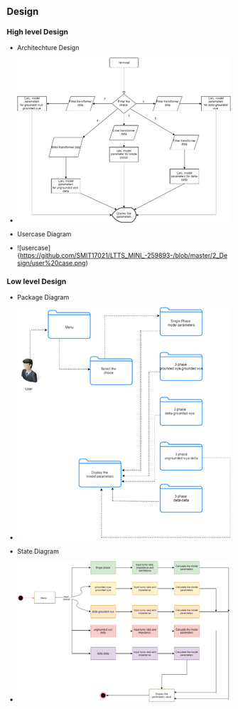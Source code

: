 ##  Design

### High level Design

*   Architechture Design
*   ![architechture design](https://github.com/SMIT17021/LTTS_MINI_-259893-/blob/master/2_Design/flow%20chart.png)

*   Usercase Diagram
*   ![usercase]{https://github.com/SMIT17021/LTTS_MINI_-259893-/blob/master/2_Design/user%20case.png)

### Low level Design

*   Package Diagram
*   ![package](https://github.com/SMIT17021/LTTS_MINI_-259893-/blob/master/2_Design/component%20diagram.png) 

*   State Diagram
*   ![state](https://github.com/SMIT17021/LTTS_MINI_-259893-/blob/master/2_Design/state%20diagram.png)
